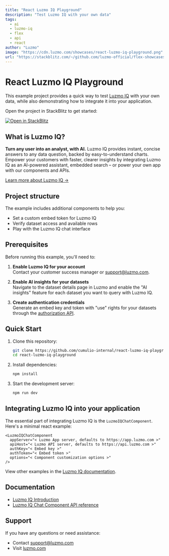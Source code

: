 ```yaml
---
title: "React Luzmo IQ Playground"
description: "Test Luzmo IQ with your own data"
tags:
  - ai
  - luzmo-iq
  - flex
  - api
  - react
author: "Luzmo"
image: "https://cdn.luzmo.com/showcases/react-luzmo-iq-playground.png"
url: "https://stackblitz.com/~/github.com/luzmo-official/flex-showcases/react-luzmo-iq-playground"
---
```


# React Luzmo IQ Playground

This example project provides a quick way to test [Luzmo IQ](https://www.luzmo.com/iq) with your own data, while also demonstrating how to integrate it into your application.

Open the project in StackBlitz to get started:

[![Open in StackBlitz](https://developer.stackblitz.com/img/open_in_stackblitz.svg)](https://stackblitz.com/~/github.com/luzmo-official/flex-showcases/react-luzmo-iq-playground)

## What is Luzmo IQ?

**Turn any user into an analyst, with AI.**
Luzmo IQ provides instant, concise answers to any data question, backed by easy-to-understand charts. Empower your customers with faster, clearer insights by integrating Luzmo IQ as an AI-powered assistant, embedded search – or power your own app with our components and APIs.

[Learn more about Luzmo IQ →](https://www.luzmo.com/iq)

## Project structure

The example includes additional components to help you:

- Set a custom embed token for Luzmo IQ
- Verify dataset access and available rows
- Play with the Luzmo IQ chat interface

## Prerequisites

Before running this example, you'll need to:

1. **Enable Luzmo IQ for your account**\
   Contact your customer success manager or [support@luzmo.com](mailto:support@luzmo.com).

2. **Enable AI insights for your datasets**\
   Navigate to the dataset details page in Luzmo and enable the "AI insights" feature for each dataset you want to query with Luzmo IQ.

3. **Create authentication credentials**\
   Generate an embed key and token with "use" rights for your datasets through the [authorization API](https://developer.luzmo.com/api/createAuthorization).

## Quick Start

1. Clone this repository:

   ```bash
   git clone https://github.com/cumulio-internal/react-luzmo-iq-playground.git
   cd react-luzmo-iq-playground
   ```

2. Install dependencies:

   ```bash
   npm install
   ```

3. Start the development server:

   ```bash
   npm run dev
   ```

## Integrating Luzmo IQ into your application

The essential part of integrating Luzmo IQ is the `LuzmoIQChatComponent`. Here's a minimal react example:

```
<LuzmoIQChatComponent
  appServer="< Luzmo App server, defaults to https://app.luzmo.com >"
  apiHost="< Luzmo API server, defaults to https://api.luzmo.com >"
  authKey="< Embed key >"
  authToken="< Embed token >"
  options="< Component customization options >"
/>
```

View other examples in the [Luzmo IQ documentation](https://developer.luzmo.com/guide/iq--introduction).

## Documentation

- [Luzmo IQ Introduction](https://developer.luzmo.com/guide/iq--introduction)
- [Luzmo IQ Chat Component API reference](https://developer.luzmo.com/guide/iq--chat-component-api)

## Support

If you have any questions or need assistance:

- Contact [support@luzmo.com](mailto:support@luzmo.com)
- Visit [luzmo.com](https://www.luzmo.com)
